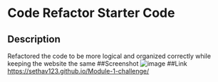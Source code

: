# Code Refactor Starter Code
## Description
Refactored the code to be more logical and organized correctly while keeping the website the same
##Screenshot
![image](https://github.com/Sethav123/Module-1-challenge/assets/170278685/59086b47-2745-4dcd-b455-603c00a567d7)
##Link
https://sethav123.github.io/Module-1-challenge/


